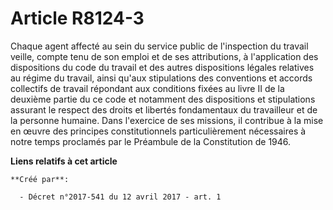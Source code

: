 # Article R8124-3

Chaque agent affecté au sein du service public de l'inspection du travail veille, compte tenu de son emploi et de ses
attributions, à l'application des dispositions du code du travail et des autres dispositions légales relatives au régime du
travail, ainsi qu'aux stipulations des conventions et accords collectifs de travail répondant aux conditions fixées au livre
II de la deuxième partie du ce code et notamment des dispositions et stipulations assurant le respect des droits et libertés
fondamentaux du travailleur et de la personne humaine. Dans l'exercice de ses missions, il contribue à la mise en œuvre des
principes constitutionnels particulièrement nécessaires à notre temps proclamés par le Préambule de la Constitution de 1946.

**Liens relatifs à cet article**

	**Créé par**:

	  - Décret n°2017-541 du 12 avril 2017 - art. 1
